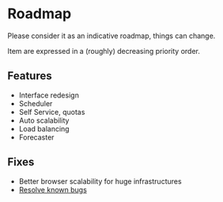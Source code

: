 # Roadmap

Please consider it as an indicative roadmap, things can change.

Item are expressed in a (roughly) decreasing priority order.

## Features

- Interface redesign
- Scheduler
- Self Service, quotas
- Auto scalability
- Load balancing
- Forecaster


## Fixes

- Better browser scalability for huge infrastructures
- [Resolve known bugs](https://github.com/vatesfr/xo/blob/master/doc/known_bugs/README.md)

